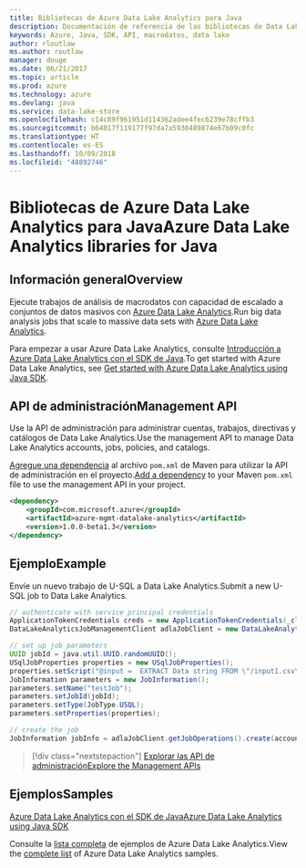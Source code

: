 ```yaml
---
title: Bibliotecas de Azure Data Lake Analytics para Java
description: Documentación de referencia de las bibliotecas de Data Lake Analytics para Java
keywords: Azure, Java, SDK, API, macrodatos, data lake
author: rloutlaw
ms.author: routlaw
manager: douge
ms.date: 06/21/2017
ms.topic: article
ms.prod: azure
ms.technology: azure
ms.devlang: java
ms.service: data-lake-store
ms.openlocfilehash: c14c89f961951d114362adee4fec6239e78cffb3
ms.sourcegitcommit: b64017f119177f97da7a5930489874e67b09c0fc
ms.translationtype: HT
ms.contentlocale: es-ES
ms.lasthandoff: 10/09/2018
ms.locfileid: "48892746"
---
```

# <a name="azure-data-lake-analytics-libraries-for-java"></a><span data-ttu-id="6e3be-104">Bibliotecas de Azure Data Lake Analytics para Java</span><span class="sxs-lookup"><span data-stu-id="6e3be-104">Azure Data Lake Analytics libraries for Java</span></span>

## <a name="overview"></a><span data-ttu-id="6e3be-105">Información general</span><span class="sxs-lookup"><span data-stu-id="6e3be-105">Overview</span></span>

<span data-ttu-id="6e3be-106">Ejecute trabajos de análisis de macrodatos con capacidad de escalado a conjuntos de datos masivos con [Azure Data Lake Analytics](/azure/data-lake-analytics/data-lake-analytics-overview).</span><span class="sxs-lookup"><span data-stu-id="6e3be-106">Run big data analysis jobs that scale to massive data sets with [Azure Data Lake Analytics](/azure/data-lake-analytics/data-lake-analytics-overview).</span></span>

<span data-ttu-id="6e3be-107">Para empezar a usar Azure Data Lake Analytics, consulte [Introducción a Azure Data Lake Analytics con el SDK de Java](/azure/data-lake-analytics/data-lake-analytics-get-started-java-sdk).</span><span class="sxs-lookup"><span data-stu-id="6e3be-107">To get started with Azure Data Lake Analytics, see [Get started with Azure Data Lake Analytics using Java SDK](/azure/data-lake-analytics/data-lake-analytics-get-started-java-sdk).</span></span>

## <a name="management-api"></a><span data-ttu-id="6e3be-108">API de administración</span><span class="sxs-lookup"><span data-stu-id="6e3be-108">Management API</span></span>

<span data-ttu-id="6e3be-109">Use la API de administración para administrar cuentas, trabajos, directivas y catálogos de Data Lake Analytics.</span><span class="sxs-lookup"><span data-stu-id="6e3be-109">Use the management API to manage Data Lake Analytics accounts, jobs, policies, and catalogs.</span></span>

<span data-ttu-id="6e3be-110">[Agregue una dependencia](https://maven.apache.org/guides/getting-started/index.html#How_do_I_use_external_dependencies) al archivo `pom.xml` de Maven para utilizar la API de administración en el proyecto.</span><span class="sxs-lookup"><span data-stu-id="6e3be-110">[Add a dependency](https://maven.apache.org/guides/getting-started/index.html#How_do_I_use_external_dependencies) to your Maven `pom.xml` file to use the management API in your project.</span></span>


```XML
<dependency>
    <groupId>com.microsoft.azure</groupId>
    <artifactId>azure-mgmt-datalake-analytics</artifactId>
    <version>1.0.0-beta1.3</version>
</dependency>
```

## <a name="example"></a><span data-ttu-id="6e3be-111">Ejemplo</span><span class="sxs-lookup"><span data-stu-id="6e3be-111">Example</span></span>

<span data-ttu-id="6e3be-112">Envíe un nuevo trabajo de U-SQL a Data Lake Analytics.</span><span class="sxs-lookup"><span data-stu-id="6e3be-112">Submit a new U-SQL job to Data Lake Analytics.</span></span>

```java
// authenticate with service principal credentials
ApplicationTokenCredentials creds = new ApplicationTokenCredentials(_clientId, _tenantId, _clientSecret, null);
DataLakeAnalyticsJobManagementClient adlaJobClient = new DataLakeAnalyticsJobManagementClientImpl(creds);

// set up job parameters
UUID jobId = java.util.UUID.randomUUID();
USqlJobProperties properties = new USqlJobProperties();
properties.setScript("@input =  EXTRACT Data string FROM \"/input1.csv\" USING Extractors.Csv(); OUTPUT @input TO @\"/output1.csv\" USING Outputters.Csv();");
JobInformation parameters = new JobInformation();
parameters.setName("testJob");
parameters.setJobId(jobId);
parameters.setType(JobType.USQL);
parameters.setProperties(properties);

// create the job
JobInformation jobInfo = adlaJobClient.getJobOperations().create(accountName, jobId, parameters).getBody();

```

> [!div class="nextstepaction"]
> [<span data-ttu-id="6e3be-113">Explorar las API de administración</span><span class="sxs-lookup"><span data-stu-id="6e3be-113">Explore the Management APIs</span></span>](/java/api/overview/azure/datalakeanalytics/management)

## <a name="samples"></a><span data-ttu-id="6e3be-114">Ejemplos</span><span class="sxs-lookup"><span data-stu-id="6e3be-114">Samples</span></span>

<span data-ttu-id="6e3be-115">[Azure Data Lake Analytics con el SDK de Java][1]</span><span class="sxs-lookup"><span data-stu-id="6e3be-115">[Azure Data Lake Analytics using Java SDK][1]</span></span> 

[1]: https://docs.microsoft.com/azure/data-lake-analytics/data-lake-analytics-get-started-java-sdk

<span data-ttu-id="6e3be-116">Consulte la [lista completa](https://azure.microsoft.com/resources/samples/?platform=java&term=analytics) de ejemplos de Azure Data Lake Analytics.</span><span class="sxs-lookup"><span data-stu-id="6e3be-116">View the [complete list](https://azure.microsoft.com/resources/samples/?platform=java&term=analytics) of Azure Data Lake Analytics samples.</span></span>
